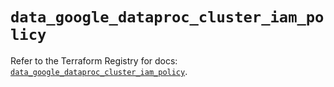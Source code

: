 # `data_google_dataproc_cluster_iam_policy`

Refer to the Terraform Registry for docs: [`data_google_dataproc_cluster_iam_policy`](https://registry.terraform.io/providers/hashicorp/google-beta/5.40.0/docs/data-sources/google_dataproc_cluster_iam_policy).

